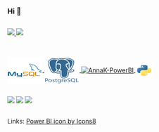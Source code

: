 ### Hi 👋

<!--
**annakcmaciel/annakcmaciel** is a ✨ _special_ ✨ repository because its `README.md` (this file) appears on your GitHub profile.

Here are some ideas to get you started:

- 🔭 I’m currently working on ...
- 🌱 I’m currently learning ...
- 👯 I’m looking to collaborate on ...
- 🤔 I’m looking for help with ...
- 💬 Ask me about ...
- 📫 How to reach me: ...
- 😄 Pronouns: ...
- ⚡ Fun fact: ...
-->
## 
 <div>
  <a href="https://github.com/annakcmaciel">

  <img height="150em" src="https://github-readme-stats.vercel.app/api?username=annakcmaciel&show_icons=true&theme=radical&include_all_commits=true&count_private=true"/>
  <img right="220em" src="https://github-readme-stats.vercel.app/api/top-langs/?username=annakcmaciel&layout=compact&langs_count=7&theme=radical"/>
</div>

## 

<div style="display: inline_block"><br>
  <img align="center" alt="AnnaK-Mysql" height="60" width="80" src="https://raw.githubusercontent.com/devicons/devicon/master/icons/mysql/mysql-original-wordmark.svg">
  <img align="center" alt="AnnaK-Post" height="60" width="80" src="https://raw.githubusercontent.com/devicons/devicon/master/icons/postgresql/postgresql-plain-wordmark.svg">
  <img align="center" alt="AnnaK-PowerBI" height="40" width="40" src="https://img.icons8.com/color/48/000000/power-bi.png"/>
  <img align="center" alt="AnnaK-Python" height="30" width="40" src="https://raw.githubusercontent.com/devicons/devicon/master/icons/python/python-original.svg">
    
 ##

 <div> 
  <a href="https://instagram.com/annakmaciel" target="_blank"><img src="https://img.shields.io/badge/-Instagram-%23E4405F?style=for-the-badge&logo=instagram&logoColor=white" target="_blank"></a>
  <a href = "mailto:annakmaciel@gmail.com"><img src="https://img.shields.io/badge/-Gmail-%23333?style=for-the-badge&logo=gmail&logoColor=white" target="_blank"></a>
  <a href="https://www.linkedin.com/in/annakmaciel" target="_blank"><img src="https://img.shields.io/badge/-LinkedIn-%230077B5?style=for-the-badge&logo=linkedin&logoColor=white" target="_blank"></a> 
 
</div>

##
##
##

Links: <a href="https://icons8.com/icon/03aYi0fY0D9X/power-bi">Power BI icon by Icons8</a>
